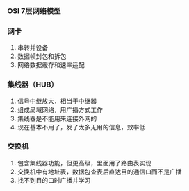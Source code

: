 ### OSI 7层网络模型
### 网卡
1. 串转并设备
2. 数据帧封包和拆包
3. 网络数据缓存和速率适配

### 集线器（HUB）
1. 信号中继放大，相当于中继器
2. 组成局域网络，用广播方式工作
3. 集线器是不能用来连接外网的
4. 现在基本不用了，发了太多无用的信息，效率低

### 交换机
1. 包含集线器功能，但更高级，里面用了路由表实现
2. 交换机中有地址表，数据包查表后直达目的通信口而不是广播
3. 找不到目的口时广播并学习